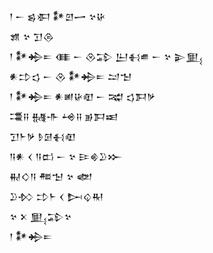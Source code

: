 <div class='block'>
<div class='line'>𒁹 𒀸 𒌗𒀳 𒀯𒇻𒅂 𒆳𒄩</div>
<div class='line'>𒂙 𒆳 𒋛𒁲</div>
<div class='line'>𒁹 𒀯𒄈𒋰 𒈪 𒀸 𒊮𒁉 𒌨𒈬𒌑 𒀸 𒆳 𒉌𒅅</div>
<div class='line'>𒀭𒄞𒌓 𒀸 𒊮 𒀯𒄈𒋰 𒁺𒈠</div>
<div class='line'>𒁹 𒀯𒄈𒋰 𒀭𒅖𒄩𒊏 𒀸 𒉋 𒌓𒁕𒃻</div>
<div class='line'>𒃮𒍝 𒉆𒋥 𒆲𒍝 𒂊𒁕𒀜</div>
<div class='line'>𒋛𒈨𒃻 𒊩𒌆𒈬𒊏</div>
<div class='line'>𒀀𒀭 𒌋 𒀀𒆗 𒀸 𒆳 𒄿𒄯𒊒𒁍</div>
<div class='line'>𒉅𒄭𒀀 𒍣𒈠 𒆳 𒅥</div>
<div class='line'>𒊒𒁴 𒄞𒈨 𒌋 𒄖𒌒𒊑</div>
<div class='line'>𒆳 𒉽 𒅅𒁉𒆳</div>
<div class='line'>𒁹 𒀯𒄈𒋰</div>
</div>